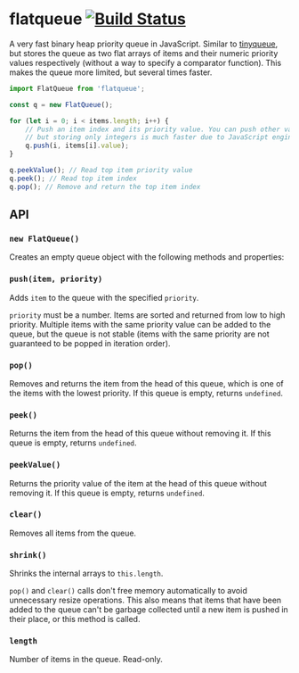 # flatqueue [![Build Status](https://github.com/mourner/flatqueue/workflows/Node/badge.svg?branch=master)](https://github.com/mourner/flatqueue/actions)

A very fast binary heap priority queue in JavaScript.
Similar to [tinyqueue](https://github.com/mourner/tinyqueue/),
but stores the queue as two flat arrays of items and their numeric priority values respectively
(without a way to specify a comparator function).
This makes the queue more limited, but several times faster.

```js
import FlatQueue from 'flatqueue';

const q = new FlatQueue();

for (let i = 0; i < items.length; i++) {
    // Push an item index and its priority value. You can push other values as well,
    // but storing only integers is much faster due to JavaScript engine optimizations.
    q.push(i, items[i].value);
}

q.peekValue(); // Read top item priority value
q.peek(); // Read top item index
q.pop(); // Remove and return the top item index
```

## API

### `new FlatQueue()`

Creates an empty queue object with the following methods and properties:

### `push(item, priority)`

Adds `item` to the queue with the specified `priority`.

`priority` must be a number. Items are sorted and returned from low to high priority.
Multiple items with the same priority value can be added to the queue, but the queue is not stable
(items with the same priority are not guaranteed to be popped in iteration order).

### `pop()`

Removes and returns the item from the head of this queue, which is one of the items with the lowest priority.
If this queue is empty, returns `undefined`.

### `peek()`

Returns the item from the head of this queue without removing it.
If this queue is empty, returns `undefined`.

### `peekValue()`

Returns the priority value of the item at the head of this queue without removing it.
If this queue is empty, returns `undefined`.

### `clear()`

Removes all items from the queue.

### `shrink()`

Shrinks the internal arrays to `this.length`.

`pop()` and `clear()` calls don't free memory automatically to avoid unnecessary resize operations.
This also means that items that have been added to the queue can't be garbage collected
until a new item is pushed in their place, or this method is called.

### `length`

Number of items in the queue. Read-only.
